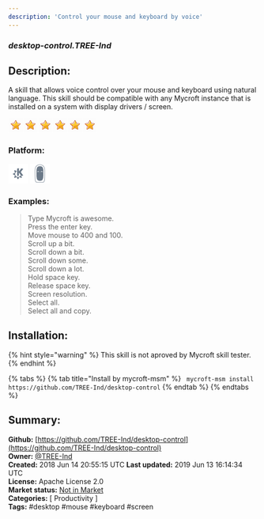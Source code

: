 ```yaml
---
description: 'Control your mouse and keyboard by voice'
---
```


### _desktop-control.TREE-Ind_  
## Description:  
A skill that allows voice control over your mouse and keyboard using natural language.  This skill should be compatible with any Mycroft instance that is installed on a system with display drivers / screen.  
  
![](../.gitbook/assets/star.png)![](../.gitbook/assets/star.png)![](../.gitbook/assets/star.png)![](../.gitbook/assets/star.png)![](../.gitbook/assets/star.png)![](../.gitbook/assets/star.png)  
  
### Platform:  
 ![plasmoid](../.gitbook/assets/kde.png)  ![Mark II](../.gitbook/assets/mark-2-icon.png)   
### Examples:  
> Type Mycroft is awesome.  
> Press the enter key.  
> Move mouse to 400 and 100.  
> Scroll up a bit.  
> Scroll down a bit.  
> Scroll down some.  
> Scroll down a lot.  
> Hold space key.  
> Release space key.  
> Screen resolution.  
> Select all.  
> Select all and copy.  
  
## Installation:  
{% hint style="warning" %}
This skill is not aproved by Mycroft skill tester.
{% endhint %}
    
{% tabs %}
{% tab title="Install by mycroft-msm" %}
``` mycroft-msm install https://github.com/TREE-Ind/desktop-control```
{% endtab %}
  {% endtabs %}
    
## Summary:  
**Github:** [https://github.com/TREE-Ind/desktop-control](https://github.com/TREE-Ind/desktop-control)  
**Owner:** [@TREE-Ind](https://github.com/TREE-Ind)  
**Created:** 2018 Jun 14 20:55:15 UTC  **Last updated:** 2019 Jun 13 16:14:34 UTC  
**License:** Apache License 2.0  
**Market status:** [Not in Market](https://market.mycroft.ai/skill/)  
**Categories:** [ Productivity ]   
**Tags:** \#desktop \#mouse \#keyboard \#screen   
